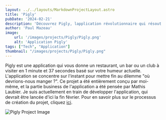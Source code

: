 ```yaml
---
layout: ../../layouts/MarkdownProjectLayout.astro
title: 'Pigly'
pubDate: '2024-02-21'
description: 'Découvrez Pigly, lapplication révolutionnaire qui résout le dilemme où allons-nous manger ? en 1 minute et 37 secondes, en fonction de votre humeur actuelle. Conçue pour les décisions spontanées, Pigly est votre guide ultime vers la découverte culinaire.'
author: 'Paul Mazeau'
image:
    url: '/images/projects/Pigly/Pigly.png'
    alt: 'Application Pigly'
tags: ["Tech", "Application"]
thumbnail: "/images/projects/Pigly/Pigly.png"
---
```

Pigly est une application qui vous donne un restaurant, un bar ou un club à visiter en 1 minute et 37 secondes basé sur votre humeur actuelle. L'application se concentre sur l'instant pour mettre fin au dilemme "où devrions-nous manger ?". Ce projet a été entièrement conçu par moi-même, et la partie business de l'application a été pensée par Mathis Laubier. Je suis actuellement en train de développer l'application, qui devrait être lancée d'ici la fin février. Pour en savoir plus sur le processus de création du projet, cliquez [ici](https://travaux.notion.site/Pigly-0fee184ae39c410daac410cb0a63bb22).

<img src="/images/projects/Pigly/Pigly.png" alt="Pigly Project Image" class="blog-content-image"/>

